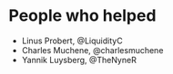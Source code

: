 # People who helped

- Linus Probert, @LiquidityC
- Charles Muchene, @charlesmuchene
- Yannik Luysberg, @TheNyneR